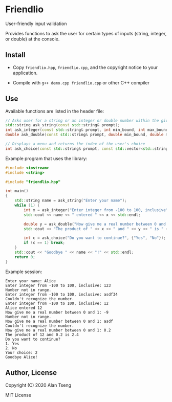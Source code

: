 # Friendlio
User-friendly input validation

Provides functions to ask the user for certain types of inputs (string, integer, or double) at the console.

## Install
- Copy `friendlio.hpp`, `friendlio.cpp`, and the copyright notice to your application.

- Compile with `g++ demo.cpp friendlio.cpp` or other C++ compiler

## Use

Available functions are listed in the header file:
```c++
// Asks user for a string or an integer or double number within the given bounds (inclusive)
std::string ask_string(const std::string& prompt);
int ask_integer(const std::string& prompt, int min_bound, int max_bound);
double ask_double(const std::string& prompt, double min_bound, double max_bound);

// Displays a menu and returns the index of the user's choice
int ask_choice(const std::string& prompt, const std::vector<std::string>& choices);
```

Example program that uses the library:
```c++
#include <iostream>
#include <string>

#include "friendlio.hpp"

int main()
{
	std::string name = ask_string("Enter your name");
	while (1) {
		int x = ask_integer("Enter integer from -100 to 100, inclusive", -100, 100);
		std::cout << name << " entered " << x << std::endl;

		double y = ask_double("Now give me a real number between 0 and 1", 0, 1);
		std::cout << "The product of " << x << " and " << y << " is " << x*y << std::endl;

		int c = ask_choice("Do you want to continue?", {"Yes", "No"});
		if (c == 1) break;
	}
	std::cout << "Goodbye " << name << "!" << std::endl;
	return 0;
}
```

Example session:
```
Enter your name: Alice
Enter integer from -100 to 100, inclusive: 123
Number not in range.
Enter integer from -100 to 100, inclusive: asdf34
Couldn't recognize the number.
Enter integer from -100 to 100, inclusive: 12
Alice entered 12
Now give me a real number between 0 and 1: -9
Number not in range.
Now give me a real number between 0 and 1: asdf
Couldn't recognize the number.
Now give me a real number between 0 and 1: 0.2
The product of 12 and 0.2 is 2.4
Do you want to continue?
1. Yes
2. No
Your choice: 2
Goodbye Alice!
```


## Author, License
Copyright (C) 2020 Alan Tseng

MIT License
